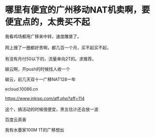 # 哪里有便宜的广州移动NAT机卖啊，要便宜点的，太贵买不起


我看鸡场都用广移来中转，速度雕堡了。<br />
<br />
网上搜了一圈都好贵啊，都几百一个月，买不起买不起，<br />
<br />
有没有月付50以下的，流量单向2T的。求推荐。

碳云啊，开push的时候找人收一个

碳云，前几天双十一广移NAT128一年

ecloud.10086.cn <img src="static/image/smiley/default/lol.gif" smilieid="12" border="0" alt="" />

https://www.inkisp.com/aff.php?aff=114<br />
<br />
这个，搞活动的时候很便宜，黑五估计还会放一波

百度云真香<img src="static/image/smiley/yct/010.gif" smilieid="41" border="0" alt="" />

我有水墨家100M 1T的广移想出
